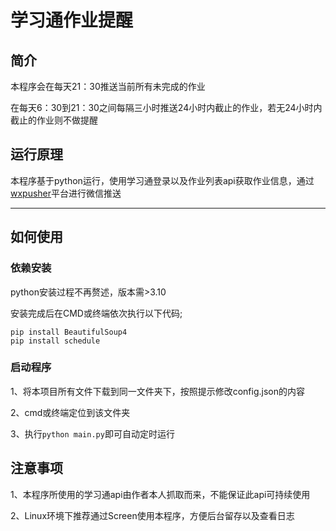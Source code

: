 # 学习通作业提醒
## 简介

本程序会在每天21：30推送当前所有未完成的作业

在每天6：30到21：30之间每隔三小时推送24小时内截止的作业，若无24小时内截止的作业则不做提醒

## 运行原理
本程序基于python运行，使用学习通登录以及作业列表api获取作业信息，通过[wxpusher](https://wxpusher.zjiecode.com/docs/#/)平台进行微信推送

---

## 如何使用
### 依赖安装
python安装过程不再赘述，版本需>3.10

安装完成后在CMD或终端依次执行以下代码;

	pip install BeautifulSoup4
	pip install schedule
	
### 启动程序
1、将本项目所有文件下载到同一文件夹下，按照提示修改config.json的内容

2、cmd或终端定位到该文件夹

3、执行`python main.py`即可自动定时运行

## 注意事项
1、本程序所使用的学习通api由作者本人抓取而来，不能保证此api可持续使用

2、Linux环境下推荐通过Screen使用本程序，方便后台留存以及查看日志
